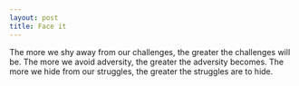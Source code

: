 ```yaml
---
layout: post
title: Face it
---
```


The more we shy away from our challenges, the greater the challenges will be. The more we avoid adversity, the greater the adversity becomes. The more we hide from our struggles, the greater the struggles are to hide.

